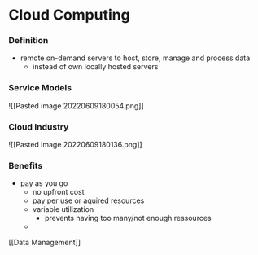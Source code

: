 # Cloud Computing
### Definition
+ remote on-demand servers to host, store, manage and process data
	+ instead of own locally hosted servers

### Service Models
![[Pasted image 20220609180054.png]]

### Cloud Industry
![[Pasted image 20220609180136.png]]

### Benefits
+ pay as you go
	+ no upfront cost
	+ pay per use or aquired resources
	+ variable utilization
		+ prevents having too many/not enough ressources
	+ 



[[Data Management]]